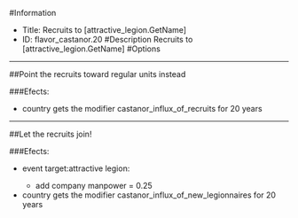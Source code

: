 #Information
 - Title: Recruits to [attractive_legion.GetName]
 - ID: flavor_castanor.20
#Description
Recruits to [attractive_legion.GetName]
#Options

___
##Point the recruits toward regular units instead

###Efects:<ul><li>country gets the modifier castanor_influx_of_recruits for 20 years</li></ul>

___
##Let the recruits join!

###Efects:<ul><li>event target:attractive legion:</li><ul><li>add company manpower = 0.25</li></ul><li>country gets the modifier castanor_influx_of_new_legionnaires for 20 years</li></ul>
